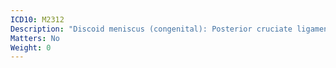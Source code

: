 ```yaml
---
ICD10: M2312
Description: "Discoid meniscus (congenital): Posterior cruciate ligament or Posterior horn of medial meniscus"
Matters: No
Weight: 0
---
```


